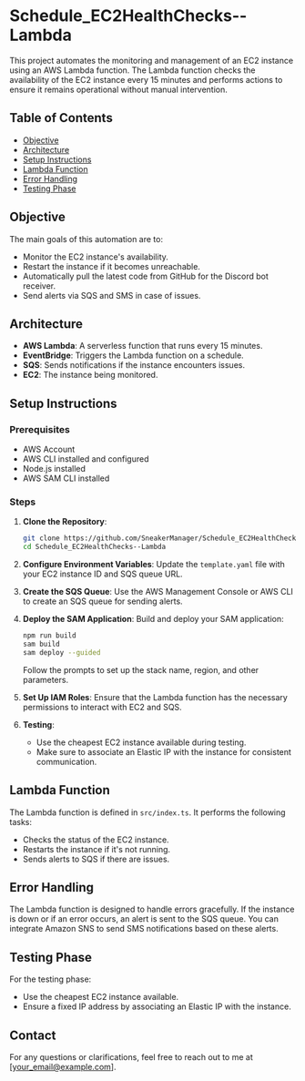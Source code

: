 # Schedule_EC2HealthChecks--Lambda

This project automates the monitoring and management of an EC2 instance using an AWS Lambda function. The Lambda function checks the availability of the EC2 instance every 15 minutes and performs actions to ensure it remains operational without manual intervention.

## Table of Contents

- [Objective](#objective)
- [Architecture](#architecture)
- [Setup Instructions](#setup-instructions)
- [Lambda Function](#lambda-function)
- [Error Handling](#error-handling)
- [Testing Phase](#testing-phase)

## Objective

The main goals of this automation are to:
- Monitor the EC2 instance's availability.
- Restart the instance if it becomes unreachable.
- Automatically pull the latest code from GitHub for the Discord bot receiver.
- Send alerts via SQS and SMS in case of issues.

## Architecture

- **AWS Lambda**: A serverless function that runs every 15 minutes.
- **EventBridge**: Triggers the Lambda function on a schedule.
- **SQS**: Sends notifications if the instance encounters issues.
- **EC2**: The instance being monitored.

## Setup Instructions

### Prerequisites

- AWS Account
- AWS CLI installed and configured
- Node.js installed
- AWS SAM CLI installed

### Steps

1. **Clone the Repository**:
   ```bash
   git clone https://github.com/SneakerManager/Schedule_EC2HealthChecks--Lambda.git
   cd Schedule_EC2HealthChecks--Lambda
   ```

2. **Configure Environment Variables**:
   Update the `template.yaml` file with your EC2 instance ID and SQS queue URL.

3. **Create the SQS Queue**:
   Use the AWS Management Console or AWS CLI to create an SQS queue for sending alerts.

4. **Deploy the SAM Application**:
   Build and deploy your SAM application:
   ```bash
   npm run build
   sam build
   sam deploy --guided
   ```

   Follow the prompts to set up the stack name, region, and other parameters.

5. **Set Up IAM Roles**:
   Ensure that the Lambda function has the necessary permissions to interact with EC2 and SQS.

6. **Testing**:
   - Use the cheapest EC2 instance available during testing.
   - Make sure to associate an Elastic IP with the instance for consistent communication.

## Lambda Function

The Lambda function is defined in `src/index.ts`. It performs the following tasks:

- Checks the status of the EC2 instance.
- Restarts the instance if it's not running.
- Sends alerts to SQS if there are issues.

## Error Handling

The Lambda function is designed to handle errors gracefully. If the instance is down or if an error occurs, an alert is sent to the SQS queue. You can integrate Amazon SNS to send SMS notifications based on these alerts.

## Testing Phase

For the testing phase:

- Use the cheapest EC2 instance available.
- Ensure a fixed IP address by associating an Elastic IP with the instance.


## Contact

For any questions or clarifications, feel free to reach out to me at [your_email@example.com].
```